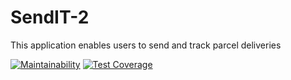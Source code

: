 # SendIT-2
This application enables users to send and track parcel deliveries


[![Maintainability](https://api.codeclimate.com/v1/badges/c5a7b01079a730a4650e/maintainability)](https://codeclimate.com/github/MandelaK/SendIT-2/maintainability) [![Test Coverage](https://api.codeclimate.com/v1/badges/c5a7b01079a730a4650e/test_coverage)](https://codeclimate.com/github/MandelaK/SendIT-2/test_coverage)
